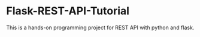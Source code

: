 # Flask-REST-API-Tutorial
This is a hands-on programming project for REST API with python and flask. 
